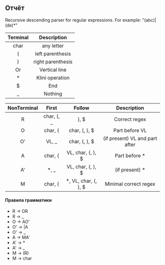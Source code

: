 ## Отчёт 
Recursive descending parser for regular expressions.
For example: "(abc)|(de)*"

| Terminal |    Description    |
|:--------:|:-----------------:|
|   char   |    any letter     |
|    (     | left parenthesis  |
|    )     | right parenthesis |
|    Or    |   Vertical line   |
|    *     |  Klini operation  |
|    $     |        End        |
|    _     |      Nothing      |


| NonTerminal |   First    |        Follow        |          Description           |
|:-----------:|:----------:|:--------------------:|:------------------------------:|
|      R      | char, (, _ |         ), $         |         Correct regex          |
|      O      |  char, (   |    char, (, ), $     |         Part before VL         |
|     O'      |   VL, _    |    char, (, ), $     | (if present) VL and part after |
|      A      |  char, (   |  VL, char, (, ), $   |         Part before *          |
|     A'      |    *, _    |  VL, char, (, ), $   |         (if present) *         |
|      M      |  char, (   | *, VL, char, (, ), $ |     Minimal correct regex      |

#### Правила грамматики
* R &rarr; OR
* R &rarr; _
* O &rarr; AO'
* O' &rarr; |A
* O' &rarr; _
* A &rarr; MA'
* A' &rarr; *
* A' &rarr; _
* M &rarr; (R)
* M &rarr; char